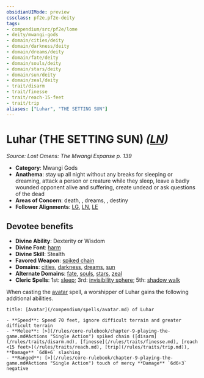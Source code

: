 ```yaml
---
obsidianUIMode: preview
cssclass: pf2e,pf2e-deity
tags:
- compendium/src/pf2e/lome
- deity/mwangi-gods
- domain/cities/deity
- domain/darkness/deity
- domain/dreams/deity
- domain/fate/deity
- domain/souls/deity
- domain/stars/deity
- domain/sun/deity
- domain/zeal/deity
- trait/disarm
- trait/finesse
- trait/reach-15-feet
- trait/trip
aliases: ["Luhar", "THE SETTING SUN"]
---
```

# Luhar (THE SETTING SUN) *([LN](/rules/traits/lawful-neutral-b1.md))*  
*Source: Lost Omens: The Mwangi Expanse p. 139*  

- **Category**: Mwangi Gods
- **Anathema**: stay up all night without any breaks for sleeping or dreaming, attack a person or creature while they sleep, leave a badly wounded opponent alive and suffering, create undead or ask questions of the dead
- **Areas of Concern**: death, , dreams, , destiny
- **Follower Alignments**: [LG](/rules/traits/lawful-goo-b1.md), [LN](/rules/traits/lawful-neutral-b1.md), [LE](/rules/traits/lawful-evil-b1.md)

## Devotee benefits

- **Divine Ability**: Dexterity or Wisdom
- **Divine Font**: [harm](/compendium/spells/harm.md)
- **Divine Skill**: Stealth
- **Favored Weapon**: [spiked chain](/compendium/equipment/items/spiked-chain.md)
- **Domains**: [cities](/compendium/setting/domains.md#Cities), [darkness](/compendium/setting/domains.md#Darkness), [dreams](/compendium/setting/domains.md#Dreams), [sun](/compendium/setting/domains.md#Sun)
- **Alternate Domains**: [fate](/compendium/setting/domains.md#Fate), [souls](/compendium/setting/domains.md#Souls), [stars](/compendium/setting/domains.md#Stars), [zeal](/compendium/setting/domains.md#Zeal)
- **Cleric Spells**: 1st: [sleep](/compendium/spells/sleep.md); 3rd: [invisibility sphere](/compendium/spells/invisibility-sphere.md); 5th: [shadow walk](/compendium/spells/shadow-walk.md)

When casting the [avatar](/compendium/spells/avatar.md) spell, a worshipper of Luhar gains the following additional abilities.

```ad-embed-avatar
title: [Avatar](/compendium/spells/avatar.md) of Luhar

- **Speed**: Speed 70 feet, ignore difficult terrain and greater difficult terrain
- **Melee**: [>](/rules/core-rulebook/chapter-9-playing-the-game.md#Actions "Single Action") spiked chain ([disarm](/rules/traits/disarm.md), [finesse](/rules/traits/finesse.md), [reach <15 feet>](/rules/traits/reach.md), [trip](/rules/traits/trip.md)), **Damage** `6d8+6` slashing
- **Ranged**: [>](/rules/core-rulebook/chapter-9-playing-the-game.md#Actions "Single Action") touch of mercy **Damage** `6d6+3` negative
```